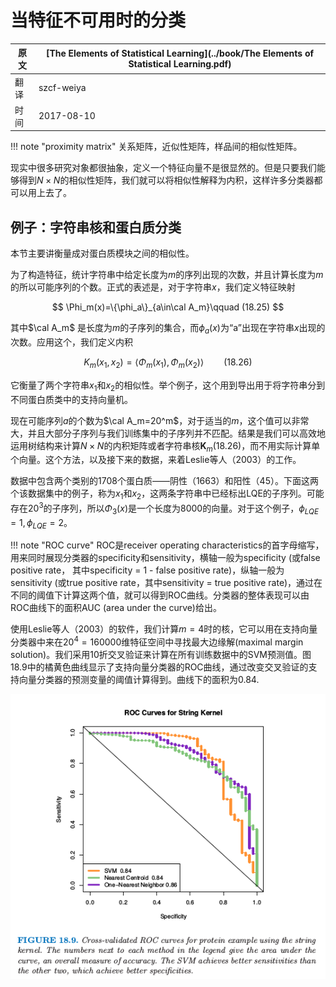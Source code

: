 # 当特征不可用时的分类

| 原文   | [The Elements of Statistical Learning](../book/The Elements of Statistical Learning.pdf) |
| ---- | ---------------------------------------- |
| 翻译   | szcf-weiya                               |
| 时间   | 2017-08-10                    |

!!! note "proximity matrix"
    关系矩阵，近似性矩阵，样品间的相似性矩阵。

现实中很多研究对象都很抽象，定义一个特征向量不是很显然的。但是只要我们能够得到$N\times N$的相似性矩阵，我们就可以将相似性解释为内积，这样许多分类器都可以用上去了。

## 例子：字符串核和蛋白质分类

本节主要讲衡量成对蛋白质模块之间的相似性。

为了构造特征，统计字符串中给定长度为$m$的序列出现的次数，并且计算长度为$m$的所以可能序列的个数。正式的表述是，对于字符串$x$，我们定义特征映射

$$
\Phi_m(x)=\{\phi_a\}_{a\in\cal A_m}\qquad (18.25)
$$

其中$\cal A_m$ 是长度为$m$的子序列的集合，而$\phi_a(x)$为“a”出现在字符串$x$出现的次数。应用这个，我们定义内积

$$
K_m(x_1,x_2)=\langle \Phi_m(x_1),\Phi_m(x_2) \rangle\qquad (18.26)
$$

它衡量了两个字符串$x_1$和$x_2$的相似性。举个例子，这个用到导出用于将字符串分到不同蛋白质类中的支持向量机。

现在可能序列$a$的个数为$\cal A_m=20^m$，对于适当的$m$，这个值可以非常大，并且大部分子序列与我们训练集中的子序列并不匹配。结果是我们可以高效地运用树结构来计算$N\times N$的内积矩阵或者字符串核$\mathbf K_m$(18.26)，而不用实际计算单个向量。这个方法，以及接下来的数据，来着Leslie等人（2003）的工作。

数据中包含两个类别的1708个蛋白质——阴性（1663）和阳性（45）。下面这两个该数据集中的例子，称为$x_1$和$x_2$，这两条字符串中已经标出LQE的子序列。可能存在$20^3$的子序列，所以$\Phi_3(x)$是一个长度为8000的向量。对于这个例子，$\phi_{LQE}=1,\phi_{LQE}=2$。


!!! note "ROC curve"
    ROC是receiver operating characteristics的首字母缩写，用来同时展现分类器的specificity和sensitivity，横轴一般为specificity (或false positive rate， 其中specificity = 1 - false positive rate)，纵轴一般为sensitivity (或true positive rate，其中sensitivity = true positive rate)，通过在不同的阈值下计算这两个值，就可以得到ROC曲线。分类器的整体表现可以由ROC曲线下的面积AUC (area under the curve)给出。


使用Leslie等人（2003）的软件，我们计算$m=4$时的核，它可以用在支持向量分类器中来在$20^4=160000$维特征空间中寻找最大边缘解(maximal margin solution)。我们采用10折交叉验证来计算在所有训练数据中的SVM预测值。图18.9中的橘黄色曲线显示了支持向量分类器的ROC曲线，通过改变交叉验证的支持向量分类器的预测变量的阈值计算得到。曲线下的面积为0.84.

![](../img/18/fig18.9.png)
